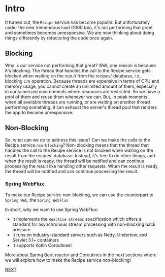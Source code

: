 # Intro

It turned out, the `Recipe` service has become popular. But unfortunately under the new
tremendous load (1000 tps), it's not performing that great and sometimes becomes unresponsive. We are now
thinking about doing things differently by refactoring the code once again.

## Blocking

Why is our service not performing that great? Well, one reason is because it's blocking.
The thread that handles the call to the Recipe service gets blocked when waiting on the result from the recipes'
database, i.e., blocking `I/O` operation.
Because threads are expensive in terms of CPU and memory usage, you cannot create an unlimited amount of them, especially in
containerized environments where
resources are restricted. So we have a pool of them and reuse them whenever we can. But, in peak moments, when all
available threads are running, or are waiting on another thread performing something, it can exhaust the server's thread pool
that renders the app to become unresponsive.

## Non-Blocking

So, what can we do to address this issue? Can we make the calls to the Recipe service `non-blocking`?
Non-blocking means that the thread that handles the call to the Recipe service is not blocked when waiting on the result
from the recipes' database. Instead, it's free to do other things, and when the result is ready, the thread will be notified
and can continue processing the result like handling other requests.
When the result is ready, the thread will be notified and can continue processing the result.


### Spring WebFlux
To make our Recipe service non-blocking, we can use the counterpart to `Spring Web`, the `Spring WebFlux`

In short, why we want to use Spring WebFlux:

- It implements the `Reactive Streams` specification which offers a standard for asynchronous stream processing with
  non-blocking back pressure
- It runs on industry-standard servers such as Netty, Undertow, and Servlet 3.1+ containers
- It supports Kotlin Coroutines! 

More about Spring Boot reactor and Coroutines in the next sections where we will explore how to make the Recipe service non-blocking!

[NEXT](../1-project-setup/Recipe.md)
